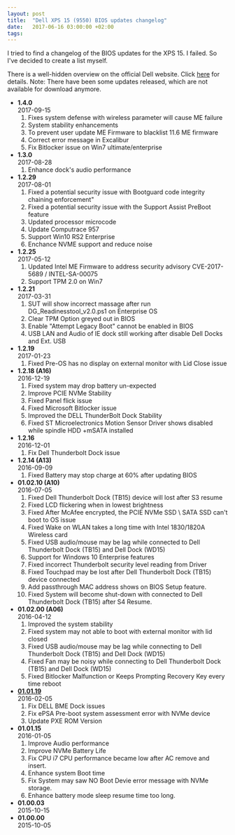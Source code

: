 ```yaml
---
layout: post
title:  "Dell XPS 15 (9550) BIOS updates changelog"
date:   2017-06-16 03:00:00 +02:00
tags:
---
```


I tried to find a changelog of the BIOS updates for the XPS 15. I failed. So I've decided to create a list myself.

There is a well-hidden overview on the official Dell website. Click [here](http://downloads.dell.com/published/pages/xps-15-9550-laptop.html) for details. Note: There have been some updates released, which are not available for download anymore.

- **1.4.0**  
2017-09-15
  1. Fixes system defense with wireless parameter will cause ME failure
  2. System stability enhancements
  3. To prevent user update ME Firmware to blacklist 11.6 ME firmware
  4. Correct error message in Excalibur
  5. Fix Bitlocker issue on Win7 ultimate/enterprise
- **1.3.0**  
2017-08-28
  1. Enhance dock's audio performance
- **1.2.29**  
2017-08-01
  1. Fixed a potential security issue with Bootguard code integrity chaining enforcement"
  2. Fixed a potential security issue with the Support Assist PreBoot feature
  3. Updated processor microcode
  4. Update Computrace 957
  5. Support Win10 RS2 Enterprise
  6. Enchance NVME support and reduce noise
- **1.2.25**  
2017-05-12
  1. Updated Intel ME Firmware to address security advisory CVE-2017-5689 / INTEL-SA-00075
  2. Support TPM 2.0 on Win7
- **1.2.21**  
2017-03-31
  1. SUT will show incorrect massage after run DG_Readinesstool_v2.0.ps1 on Enterprise OS
  2. Clear TPM Option greyed out in BIOS
  3. Enable "Attempt Legacy Boot" cannot be enabled in BIOS
  4. USB LAN and Audio of IE dock still working after disable Dell Docks and Ext. USB
- **1.2.19**  
2017-01-23
  1. Fixed Pre-OS has no display on external monitor with Lid Close issue
- **1.2.18 (A16)**  
2016-12-19
  1. Fixed system may drop battery un-expected
  2. Improve PCIE NVMe Stability
  3. Fixed Panel flick issue
  4. Fixed Microsoft Bitlocker issue
  5. Improved the DELL ThunderBolt Dock Stability
  6. Fixed ST Microelectronics Motion Sensor Driver shows disabled while spindle HDD +mSATA installed
- **1.2.16**  
2016-12-01
  1. Fix Dell Thunderbolt Dock issue
- **1.2.14 (A13)**  
2016-09-09
  1. Fixed Battery may stop charge at 60% after updating BIOS
- **01.02.10 (A10)**  
2016-07-05
  1. Fixed Dell Thunderbolt Dock (TB15) device will lost after S3 resume
  2. Fixed LCD flickering when in lowest brightness
  3. Fixed After McAfee encrypted, the PCIE NVMe SSD \ SATA SSD can't boot to OS issue
  4. Fixed Wake on WLAN takes a long time with Intel 1830/1820A Wireless card
  5. Fixed USB audio/mouse may be lag while connected to Dell Thunderbolt Dock (TB15) and Dell Dock (WD15)
  6. Support for Windows 10 Enterprise features
  7. Fixed incorrect Thunderbolt security level reading from Driver
  8. Fixed Touchpad may be lost after Dell Thunderbolt Dock (TB15) device connected
  9. Add passthrough MAC address shows on BIOS Setup feature.
  10. Fixed System will become shut-down with connected to Dell Thunderbolt Dock (TB15) after S4 Resume.
- **01.02.00 (A06)**  
2016-04-12
  1. Improved the system stability
  2. Fixed system may not able to boot with external monitor with lid closed
  3. Fixed USB audio/mouse may be lag while connecting to Dell Thunderbolt Dock (TB15) and Dell Dock (WD15)
  4. Fixed Fan may be noisy while connecting to Dell Thunderbolt Dock (TB15) and Dell Dock (WD15)
  5. Fixed Bitlocker Malfunction or Keeps Prompting Recovery Key every time reboot
- **[01.01.19](https://www.reddit.com/r/Dell/comments/448zvg/new_bios_for_xps_15_9550_010119/)**  
2016-02-05
  1. Fix DELL BME Dock issues
  2. Fix ePSA Pre-boot system assessment error with NVMe device
  3. Update PXE ROM Version
- **01.01.15**  
2016-01-05
  1. Improve Audio performance
  2. Improve NVMe Battery Life
  3. Fix CPU i7 CPU performance became low after AC remove and insert.
  4. Enhance system Boot time
  5. Fix System may saw NO Boot Devie error message with NVMe storage.
  6. Enhance battery mode sleep resume time too long.
- **01.00.03**  
2015-10-15
- **01.00.00**  
2015-10-05

